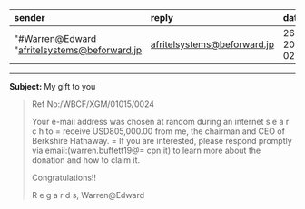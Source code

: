 | sender        | reply        | date        |
|:--------------|:-------------|:------------|
| "#Warren@Edward "<afritelsystems@beforward.jp> | afritelsystems@beforward.jp | 26 Aug 2024 02:10:17 |

---

**Subject:**         My gift to you

> Ref No:/WBCF/XGM/01015/0024
> 
> Your e-mail address was chosen at random during an internet s e a r c h to =
> receive USD805,000.00 from me, the chairman and CEO of Berkshire Hathaway. =
> If you are interested, please respond promptly via email:(warren.buffett19@=
> cpn.it) to learn more about the donation and how to claim it.
>
> Congratulations!!
> 
> R e g a r d s,
> Warren@Edward
